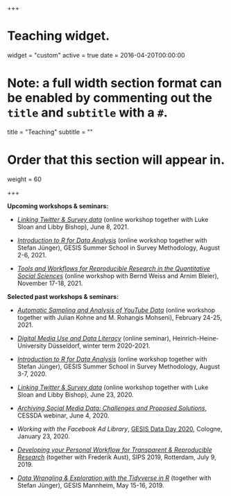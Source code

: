 +++
# Teaching widget.
widget = "custom"
active = true
date = 2016-04-20T00:00:00

# Note: a full width section format can be enabled by commenting out the `title` and `subtitle` with a `#`.
title = "Teaching"
subtitle = ""

# Order that this section will appear in.
weight = 60

+++

**Upcoming workshops & seminars:**

- [*Linking Twitter & Survey data*](https://training.gesis.org/?site=pDetails&child=full&pID=0xAC7BCF1C3B8446B2878EC25A4F7424D5) (online workshop together with Luke Sloan and Libby Bishop), June 8, 2021.

- [*Introduction to R for Data Analysis*](https://training.gesis.org/?site=pDetails&child=full&pID=0xB1510AFD86524A14AA36DF8A4DAD15F9&subID=0x02FBC86744084F37B3C4A2D2C584237E) (online workshop together with Stefan Jünger), GESIS Summer School in Survey Methodology, August 2-6, 2021.

- [*Tools and Workflows for Reproducible Research in the Quantitative Social Sciences*](https://training.gesis.org/?site=pDetails&child=full&pID=0x6D125E38FB5043FFA900EE56B9EA740F) (online workshop with Bernd Weiss and Arnim Bleier), November 17-18, 2021.

**Selected past workshops & seminars:**

- [*Automatic Sampling and Analysis of YouTube Data*](https://github.com/jobreu/youtube-workshop-gesis-2021) (online workshop together with Julian Kohne and M. Rohangis Mohseni), February 24-25, 2021.

- [*Digital Media Use and Data Literacy*](https://github.com/jobreu/data-literacy-seminar) (online seminar), Heinrich-Heine-University Düsseldorf, winter term 2020-2021.

- [*Introduction to R for Data Analysis*](https://github.com/jobreu/r-intro-gesis-2020) (online workshop together with Stefan Jünger), GESIS Summer School in Survey Methodology, August 3-7, 2020.

- [*Linking Twitter & Survey data*](https://github.com/jobreu/twitter-linking-workshop-2020) (online workshop together with Luke Sloan and Libby Bishop), June 23, 2020.

- [*Archiving Social Media Data: Challenges and Proposed Solutions*](https://zenodo.org/record/3875963#.XuvbWmgzZnI), CESSDA webinar, June 4, 2020.

- *Working with the Facebook Ad Library*, [GESIS Data Day 2020](https://github.com/gesiscss/gesis_dataday_20), Cologne, January 23, 2020.

- [*Developing your Personal Workflow for Transparent & Reproducible Research*](https://github.com/crsh/psych-transparency-guide_workshop/archive/v0.3.zip) (together with Frederik Aust), SIPS 2019, Rotterdam, July 9, 2019.

- [*Data Wrangling & Exploration with the Tidyverse in R*](https://github.com/jobreu/tidyverse-workshop-gesis-2019) (together with Stefan Jünger), GESIS Mannheim, May 15-16, 2019.